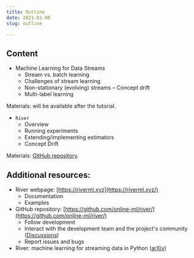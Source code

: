```yaml
---
title: Outline
date: 2021-01-08
slug: outline

---
```

## Content

* Machine Learning for Data Streams
  * Stream vs. batch learning
  * Challenges of stream learning
  * Non-stationary (evolving) streams – Concept drift
  * Multi-label learning

Materials: will be available after the tutorial.

* `River`
  * Overview
  * Running experiments
  * Extending/implementing estimators
  * Concept Drift

Materials: [GitHub repository](https://github.com/jacobmontiel/river-tutorial-ijcai2020).

## Additional resources:
- River webpage: [https://riverml.xyz](https://riverml.xyz/)
  - Documentation
  - Examples
- GitHub repository: [https://github.com/online-ml/river/](https://github.com/online-ml/river/)
  - Follow development
  - Interact with the development team and the project's community ([Discussions](https://github.com/online-ml/river/discussions))
  - Report issues and bugs
- River: machine learning for streaming data in Python ([arXiv](https://arxiv.org/abs/2012.04740))